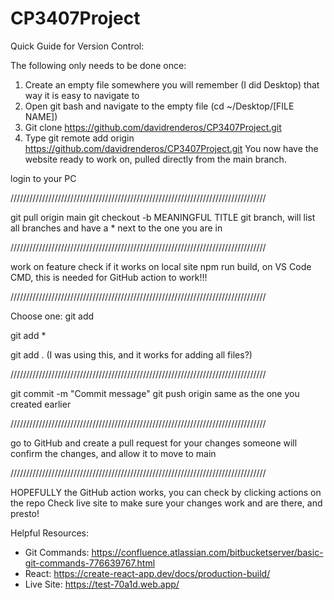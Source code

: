 # CP3407Project

Quick Guide for Version Control:

The following only needs to be done once:
1. Create an empty file somewhere you will remember (I did Desktop) that way it is easy to navigate to 
2. Open git bash and navigate to the empty file (cd ~/Desktop/[FILE NAME])
3. Git clone https://github.com/davidrenderos/CP3407Project.git
4. Type git remote add origin https://github.com/davidrenderos/CP3407Project.git
You now have the website ready to work on, pulled directly from the main branch.

login to your PC

/////////////////////////////////////////////////////////////////////////////////

git pull origin main
git checkout -b <branchname> MEANINGFUL TITLE
git branch, will list all branches and have a * next to the one you are in

/////////////////////////////////////////////////////////////////////////////////

work on feature
check if it works on local site
npm run build, on VS Code CMD, this is needed for GitHub action to work!!!

/////////////////////////////////////////////////////////////////////////////////

Choose one:
git add <filename>

git add *

git add . (I was using this, and it works for adding all files?)

/////////////////////////////////////////////////////////////////////////////////

git commit -m "Commit message"
git push origin <branchname> same as the one you created earlier

/////////////////////////////////////////////////////////////////////////////////

go to GitHub and create a pull request for your changes
someone will confirm the changes, and allow it to move to main

/////////////////////////////////////////////////////////////////////////////////

HOPEFULLY the GitHub action works, you can check by clicking actions on the repo
Check live site to make sure your changes work and are there, and presto!

Helpful Resources:
- Git Commands: https://confluence.atlassian.com/bitbucketserver/basic-git-commands-776639767.html
- React: https://create-react-app.dev/docs/production-build/
- Live Site: https://test-70a1d.web.app/
